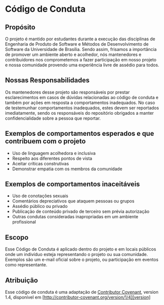# Código de Conduta

## Propósito
O projeto é mantido por estudantes durante a execução das disciplinas
de Engenharia de Produto de Software e Métodos de Desenvolvimento de Software
da Universidade de Brasília.
Sendo assim, frisamos a importância de promover um ambiente aberto e acolhedor,
nós mantenedores e contribuidores nos comprometemos a fazer participação em nosso
projeto e nossa comunidade provendo uma experiência livre de assédio para todos.


## Nossas Responsabilidades
Os mantenedores desse projeto são responsáveis por prestar esclarecimentos em
casos de dúvidas relacionadas ao código de conduta e também por ações em resposta
a comportamentos inadequados.
No caso de testemunhar comportamentos inadequados,
estes devem ser reportados imediatamente, sendo os responsáveis do repositório
obrigados a manter confidencialidade sobre a pessoa que reportar.

## Exemplos de comportamentos esperados e que contribuem com o projeto

* Uso de linguagem acolhedora e inclusiva
* Respeito aos diferentes pontos de vista
* Aceitar críticas construtivas
* Demonstrar empatia com os membros da comunidade

## Exemplos de comportamentos inaceitáveis

* Uso de conotações sexuais
* Comentários depreciativos que ataquem pessoas ou grupos
* Assédio público ou privado
* Publicação de conteúdo privado de terceiro sem prévia autorização
* Outras condutas consideradas inapropriadas em um ambiente profissional


## Escopo

Esse Código de Conduta é aplicado dentro do projeto e em locais públicos onde
um indivíduo esteja representando o projeto ou sua comunidade. Exemplos
são um e-mail oficial sobre o projeto, ou participação em eventos como representante.


## Atribuição

Esse código de conduta é uma adaptação de [Contributor Covenant][homepage], version 1.4,
disponível em [http://contributor-covenant.org/version/1/4][version]

[homepage]: http://contributor-covenant.org
[version]: http://contributor-covenant.org/version/1/4/
